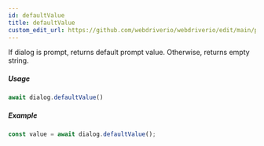 ```yaml
---
id: defaultValue
title: defaultValue
custom_edit_url: https://github.com/webdriverio/webdriverio/edit/main/packages/webdriverio/src/commands/dialog/defaultValue.ts
---
```


If dialog is prompt, returns default prompt value. Otherwise, returns empty string.

##### Usage

```js
await dialog.defaultValue()
```

##### Example

```js title="dialogDefaultValue.js"
const value = await dialog.defaultValue();
```

